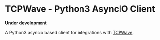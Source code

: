 # TCPWave - Python3 AsyncIO Client

**Under development**

A Python3 asyncio based client for integrations with [TCPWave](https://tcpwave.com/).

